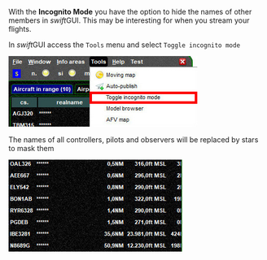 <!--
    SPDX-FileCopyrightText: Copyright (C) swift Project Community / Contributors
    SPDX-License-Identifier: GFDL-1.3-only
-->

With the **Incognito Mode** you have the option to hide the names of other members in *swift*GUI.
This may be interesting for when you stream your flights.

In *swift*GUI access the ``Tools`` menu and select ``Toggle incognito mode``

![](./../../img/incognitomode_menuselect.jpg)


The names of all controllers, pilots and observers will be replaced by stars to mask them

![](./../../img/incognitomode_nomorenames.jpg)
